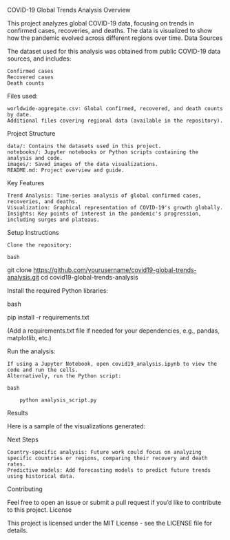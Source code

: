 COVID-19 Global Trends Analysis
Overview

This project analyzes global COVID-19 data, focusing on trends in confirmed cases, recoveries, and deaths. The data is visualized to show how the pandemic evolved across different regions over time.
Data Sources

The dataset used for this analysis was obtained from public COVID-19 data sources, and includes:

    Confirmed cases
    Recovered cases
    Death counts

Files used:

    worldwide-aggregate.csv: Global confirmed, recovered, and death counts by date.
    Additional files covering regional data (available in the repository).

Project Structure

    data/: Contains the datasets used in this project.
    notebooks/: Jupyter notebooks or Python scripts containing the analysis and code.
    images/: Saved images of the data visualizations.
    README.md: Project overview and guide.

Key Features

    Trend Analysis: Time-series analysis of global confirmed cases, recoveries, and deaths.
    Visualization: Graphical representation of COVID-19's growth globally.
    Insights: Key points of interest in the pandemic's progression, including surges and plateaus.

Setup Instructions

    Clone the repository:

    bash

git clone https://github.com/yourusername/covid19-global-trends-analysis.git
cd covid19-global-trends-analysis

Install the required Python libraries:

bash

pip install -r requirements.txt

(Add a requirements.txt file if needed for your dependencies, e.g., pandas, matplotlib, etc.)

Run the analysis:

    If using a Jupyter Notebook, open covid19_analysis.ipynb to view the code and run the cells.
    Alternatively, run the Python script:

    bash

        python analysis_script.py

Results

Here is a sample of the visualizations generated:

Next Steps

    Country-specific analysis: Future work could focus on analyzing specific countries or regions, comparing their recovery and death rates.
    Predictive models: Add forecasting models to predict future trends using historical data.

Contributing

Feel free to open an issue or submit a pull request if you’d like to contribute to this project.
License

This project is licensed under the MIT License - see the LICENSE file for details.
